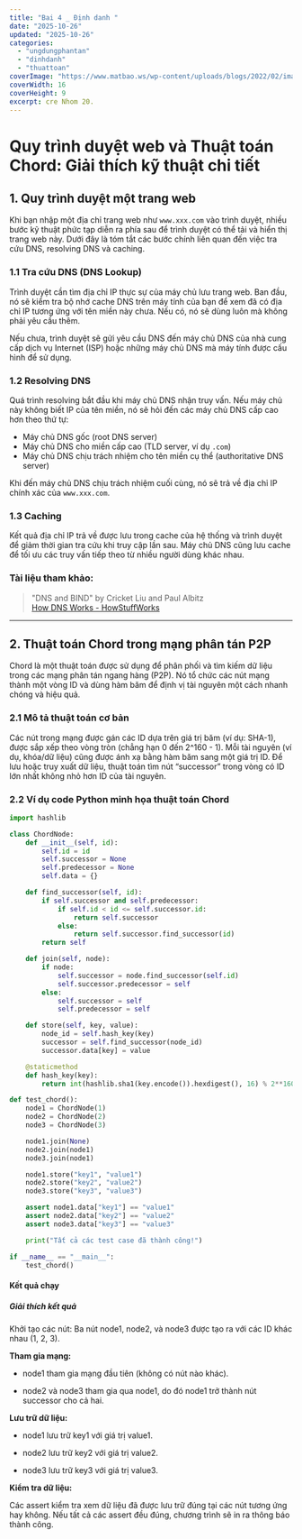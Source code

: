 ```yaml
---
title: "Bai 4 _ Định danh "
date: "2025-10-26"
updated: "2025-10-26"
categories:
  - "ungdungphantan"
  - "dinhdanh"
  - "thuattoan"
coverImage: "https://www.matbao.ws/wp-content/uploads/blogs/2022/02/image3-10.jpg"
coverWidth: 16
coverHeight: 9
excerpt: cre Nhom 20.
---
```


# Quy trình duyệt web và Thuật toán Chord: Giải thích kỹ thuật chi tiết

## 1. Quy trình duyệt một trang web 

Khi bạn nhập một địa chỉ trang web như `www.xxx.com` vào trình duyệt, nhiều bước kỹ thuật phức tạp diễn ra phía sau để trình duyệt có thể tải và hiển thị trang web này. Dưới đây là tóm tắt các bước chính liên quan đến việc tra cứu DNS, resolving DNS và caching.

### 1.1 Tra cứu DNS (DNS Lookup)

Trình duyệt cần tìm địa chỉ IP thực sự của máy chủ lưu trang web. Ban đầu, nó sẽ kiểm tra bộ nhớ cache DNS trên máy tính của bạn để xem đã có địa chỉ IP tương ứng với tên miền này chưa. Nếu có, nó sẽ dùng luôn mà không phải yêu cầu thêm.

Nếu chưa, trình duyệt sẽ gửi yêu cầu DNS đến máy chủ DNS của nhà cung cấp dịch vụ Internet (ISP) hoặc những máy chủ DNS mà máy tính được cấu hình để sử dụng.

### 1.2 Resolving DNS

Quá trình resolving bắt đầu khi máy chủ DNS nhận truy vấn. Nếu máy chủ này không biết IP của tên miền, nó sẽ hỏi đến các máy chủ DNS cấp cao hơn theo thứ tự:

- Máy chủ DNS gốc (root DNS server)
- Máy chủ DNS cho miền cấp cao (TLD server, ví dụ `.com`)
- Máy chủ DNS chịu trách nhiệm cho tên miền cụ thể (authoritative DNS server)

Khi đến máy chủ DNS chịu trách nhiệm cuối cùng, nó sẽ trả về địa chỉ IP chính xác của `www.xxx.com`.

### 1.3 Caching

Kết quả địa chỉ IP trả về được lưu trong cache của hệ thống và trình duyệt để giảm thời gian tra cứu khi truy cập lần sau. Máy chủ DNS cũng lưu cache để tối ưu các truy vấn tiếp theo từ nhiều người dùng khác nhau.

### Tài liệu tham khảo:

> "DNS and BIND" by Cricket Liu and Paul Albitz  
> [How DNS Works - HowStuffWorks](https://computer.howstuffworks.com/dns.htm)  

---

## 2. Thuật toán Chord trong mạng phân tán P2P

Chord là một thuật toán được sử dụng để phân phối và tìm kiếm dữ liệu trong các mạng phân tán ngang hàng (P2P). Nó tổ chức các nút mạng thành một vòng ID và dùng hàm băm để định vị tài nguyên một cách nhanh chóng và hiệu quả.

### 2.1 Mô tả thuật toán cơ bản

Các nút trong mạng được gán các ID dựa trên giá trị băm (ví dụ: SHA-1), được sắp xếp theo vòng tròn (chẳng hạn 0 đến 2^160 - 1). Mỗi tài nguyên (ví dụ, khóa/dữ liệu) cũng được ánh xạ bằng hàm băm sang một giá trị ID. Để lưu hoặc truy xuất dữ liệu, thuật toán tìm nút “successor” trong vòng có ID lớn nhất không nhỏ hơn ID của tài nguyên.

### 2.2 Ví dụ code Python minh họa thuật toán Chord

```python
import hashlib

class ChordNode:
    def __init__(self, id):
        self.id = id
        self.successor = None
        self.predecessor = None
        self.data = {}

    def find_successor(self, id):
        if self.successor and self.predecessor:
            if self.id < id <= self.successor.id:
                return self.successor
            else:
                return self.successor.find_successor(id)
        return self

    def join(self, node):
        if node:
            self.successor = node.find_successor(self.id)
            self.successor.predecessor = self
        else:
            self.successor = self
            self.predecessor = self

    def store(self, key, value):
        node_id = self.hash_key(key)
        successor = self.find_successor(node_id)
        successor.data[key] = value

    @staticmethod
    def hash_key(key):
        return int(hashlib.sha1(key.encode()).hexdigest(), 16) % 2**160

def test_chord():
    node1 = ChordNode(1)
    node2 = ChordNode(2)
    node3 = ChordNode(3)

    node1.join(None)  
    node2.join(node1)  
    node3.join(node1) 

    node1.store("key1", "value1")
    node2.store("key2", "value2")
    node3.store("key3", "value3")

    assert node1.data["key1"] == "value1"
    assert node2.data["key2"] == "value2"
    assert node3.data["key3"] == "value3"

    print("Tất cả các test case đã thành công!")

if __name__ == "__main__":
    test_chord()
```

#### Kết quả chạy

##### Giải thích kết quả
Khởi tạo các nút: Ba nút node1, node2, và node3 được tạo ra với các ID khác nhau (1, 2, 3).

**Tham gia mạng:**

- node1 tham gia mạng đầu tiên (không có nút nào khác).

- node2 và node3 tham gia qua node1, do đó node1 trở thành nút successor cho cả hai.

**Lưu trữ dữ liệu:**

- node1 lưu trữ key1 với giá trị value1.

- node2 lưu trữ key2 với giá trị value2.

- node3 lưu trữ key3 với giá trị value3.

**Kiểm tra dữ liệu:**

Các assert kiểm tra xem dữ liệu đã được lưu trữ đúng tại các nút tương ứng hay không. Nếu tất cả các assert đều đúng, chương trình sẽ in ra thông báo thành công.